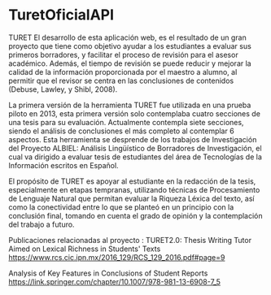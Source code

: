 # TuretOficialAPI
TURET
El desarrollo de esta aplicación web, es el resultado de un gran proyecto que tiene como objetivo ayudar a los estudiantes a evaluar sus primeros borradores, y facilitar el proceso de revisión para el asesor académico. Además, el tiempo de revisión se puede reducir y mejorar la calidad de la información proporcionada por el maestro a alumno, al permitir que el revisor se centra en las conclusiones de contenidos (Debuse, Lawley, y Shibl, 2008). 

La primera versión de la herramienta TURET fue utilizada en una prueba piloto en 2013, esta primera versión solo contemplaba cuatro secciones de una tesis para su evaluación. Actualmente contempla siete secciones, siendo el análisis de conclusiones el más completo al contemplar 6 aspectos.
Esta herramienta se desprende de los trabajos de Investigación del Proyecto ALBIEL: Análisis Lingüístico de Borradores de Investigación, el cual va dirigido a evaluar tesis de estudiantes del área de Tecnologías de la Información escritos en Español.

El propósito de TURET es apoyar al estudiante en la redacción de la tesis, especialmente en etapas tempranas, utilizando técnicas de Procesamiento de Lenguaje Natural que permitan evaluar la Riqueza Léxica del texto, así como la conectividad entre lo que se planteó en un principio con la conclusión final, tomando en cuenta el grado de opinión y la contemplación del trabajo a futuro. 

Publicaciones relacionadas al proyecto : 
TURET2.0: Thesis Writing Tutor Aimed on Lexical Richness in Students' Texts https://www.rcs.cic.ipn.mx/2016_129/RCS_129_2016.pdf#page=9

Analysis of Key Features in Conclusions of Student Reports  https://link.springer.com/chapter/10.1007/978-981-13-6908-7_5
